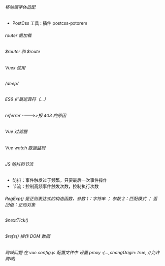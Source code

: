 ###### 移动端字体适配

- PostCss 工具 : 插件 postcss-pxtorem

###### router 懒加载

###### $router 和 $route

###### Vuex 使用

###### /deep/

###### ES6 扩展运算符（...）

###### referrer ---->>报 403 的原因

###### Vue 过滤器

###### Vue watch 数据监视

###### JS 防抖和节流

- 防抖：事件触发过于频繁，只要最后一次事件操作
- 节流：控制高频事件触发次数，控制执行次数

###### RegExp() 是正则表达式的构造函数，参数 1：字符串 ； 参数 2：匹配模式 ； 返回值：正则对象

###### \$nextTick()

###### \$refs() 操作 DOM 数据

###### 跨域问题 在 vue.config.js 配置文件中 设置 proxy :{...,changOrigin: true, //允许跨域}

